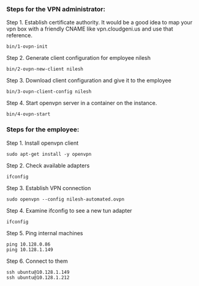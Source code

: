 ### Steps for the VPN administrator:

Step 1. Establish certificate authority. It would be a good idea to map your vpn box with a friendly CNAME like vpn.cloudgeni.us and use that reference.

    bin/1-ovpn-init

Step 2. Generate client configuration for employee nilesh

    bin/2-ovpn-new-client nilesh

Step 3. Download client configuration and give it to the employee

    bin/3-ovpn-client-config nilesh

Step 4. Start openvpn server in a container on the instance.

    bin/4-ovpn-start

### Steps for the employee:

Step 1. Install openvpn client

    sudo apt-get install -y openvpn

Step 2. Check available adapters

    ifconfig

Step 3. Establish VPN connection

    sudo openvpn --config nilesh-automated.ovpn

Step 4. Examine ifconfig to see a new tun adapter

    ifconfig

Step 5. Ping internal machines

    ping 10.128.0.86
    ping 10.128.1.149

Step 6. Connect to them

    ssh ubuntu@10.128.1.149
    ssh ubuntu@10.128.1.212
